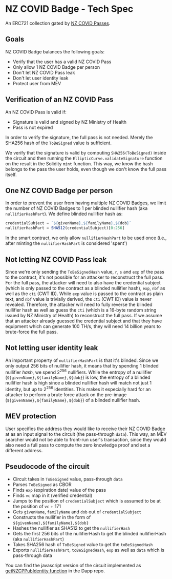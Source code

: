 # NZ COVID Badge - Tech Spec

An ERC721 collection gated by [NZ COVID Passes](https://github.com/minhealthnz/nzcovidpass-spec).

## Goals

NZ COVID Badge balances the following goals:

- Verify that the user has a valid NZ COVID Pass
- Only allow 1 NZ COVID Badge per person
- Don't let NZ COVID Pass leak
- Don't let user identity leak
- Protect user from MEV

## Verification of an NZ COVID Pass

An NZ COVID Pass is valid if:
- Signature is valid and signed by NZ Ministry of Health
- Pass is not expired

In order to verify the signature, the full pass is not needed. Merely the SHA256 hash of the `ToBeSigned` value is sufficient.

We verify that the signature is valid by computing `SHA256(ToBeSigned)` inside the circuit and then running the `EllipticCurve.validateSignature` function on the result in the Solidity `mint` function. This way, we know the hash belongs to the pass the user holds, even though we don't know the full pass itself.

## One NZ COVID Badge per person

In order to prevent the user from having multiple NZ COVID Badges, we limit the number of NZ COVID Badges to 1 per blinded nullifier hash (aka `nullifierHashPart`). We define blinded nullifier hash as:

```javascript
credentialSubject = `${givenName},${familyName},${dob}`
nullifierHashPart = SHA512(credentialSubject)[0:256]
```

In the smart contract, we only allow `nullifierHashPart` to be used once (i.e., after minting the `nullifierHashPart` is considered 'spent')

## Not letting NZ COVID Pass leak

Since we're only sending the `ToBeSignedHash` value, `r`, `s` and `exp` of the pass to the contract, it's not possible for an attacker to reconstruct the full pass. For the full pass, the attacker will need to also have the credential subject (which is only passed to the contract as a blinded nullifier hash), `exp`, `nbf` as well as the `cti` (CWT ID). While `exp` value is passed to the contract as plain text, and `nbf` value is trivially derived, the `cti` (CWT ID) value is never revealed. Therefore, the attacker will need to fully reverse the blinded nullifier hash as well as guess the `cti` (which is a 16-byte random string issued by NZ Ministry of Health) to reconstruct the full pass. If we assume that an attacker already guessed the credential subject and that they have equipment which can generate 100 TH/s, they will need 14 billion years to brute-force the full pass.

## Not letting user identity leak

An important property of `nullifierHashPart` is that it's blinded. Since we only output 256 bits of nullifier hash, it means that by spending 1 blinded nullifier *hash*, we spend 2<sup>256</sup> nullifiers. While the entropy of a nullifier (`${givenName},${familyName},${dob}`) is low, the entropy of a blinded nullifier hash is high since a blinded nullifier hash will match not just 1 identity, but up to 2<sup>256</sup> identities. This makes it especially hard for an attacker to perform a brute force attack on the pre-image (`${givenName},${familyName},${dob}`) of a blinded nullifier hash.

## MEV protection
User specifies the address they would like to receive their NZ COVID Badge at as an input signal to the circuit (the pass-through `data`). This way, an MEV searcher would not be able to front-run user's transaction, since they would also need a full pass to compute the zero knowledge proof and set a different address.

## Pseudocode of the circuit
- Circuit takes in `ToBeSigned` value, pass-through `data`
- Parses `ToBeSigned` as CBOR
- Finds `exp` (expiration date) value of the pass
- Finds `vc` map in it (verified credential)
- Jumps to the position of `credentialSubject` which is assumed to be at the position of `vc` + 171
- Gets `givenName`, `familyName` and `dob` out of `credentialSubject`
- Constructs the nullifier in the form of `${givenName},${familyName},${dob}`
- Hashes the nullifier as SHA512 to get the `nullifierHash`
- Gets the first 256 bits of the nullifierHash to get the blinded nullifierHash (aka `nullifierHashPart`)
- Takes SHA256 hash of `ToBeSigned` value to get the `toBeSignedHash`
- Exports `nullifierHashPart`, `toBeSignedHash`, `exp` as well as `data` which is pass-through data

You can find the javascript version of the circuit implemented as [getNZCPPubIdentity function](https://github.com/noway/nzcb-dapp/blob/main/src/nzcpCircom.ts#L32) in the Dapp repo.
